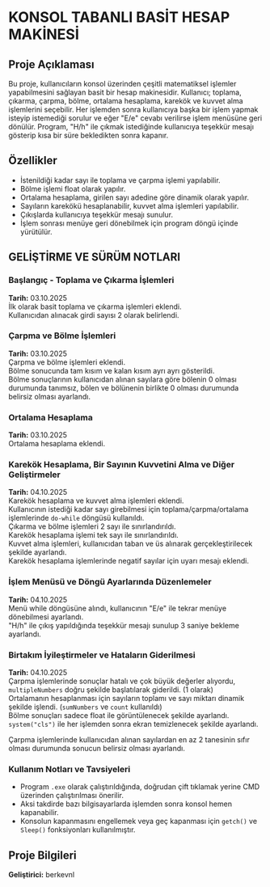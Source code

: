 # KONSOL TABANLI BASİT HESAP MAKİNESİ

## Proje Açıklaması
Bu proje, kullanıcıların konsol üzerinden çeşitli matematiksel işlemler yapabilmesini sağlayan basit bir hesap makinesidir. Kullanıcı; toplama, çıkarma, çarpma, bölme, ortalama hesaplama, karekök ve kuvvet alma işlemlerini seçebilir. Her işlemden sonra kullanıcıya başka bir işlem yapmak isteyip istemediği sorulur ve eğer "E/e" cevabı verilirse işlem menüsüne geri dönülür. Program, "H/h" ile çıkmak istediğinde kullanıcıya teşekkür mesajı gösterip kısa bir süre bekledikten sonra kapanır.

## Özellikler
- İstenildiği kadar sayı ile toplama ve çarpma işlemi yapılabilir.
- Bölme işlemi float olarak yapılır.
- Ortalama hesaplama, girilen sayı adedine göre dinamik olarak yapılır.
- Sayıların karekökü hesaplanabilir, kuvvet alma işlemleri yapılabilir.
- Çıkışlarda kullanıcıya teşekkür mesajı sunulur.
- İşlem sonrası menüye geri dönebilmek için program döngü içinde yürütülür.

## GELİŞTİRME VE SÜRÜM NOTLARI

### Başlangıç - Toplama ve Çıkarma İşlemleri
**Tarih:** 03.10.2025  
İlk olarak basit toplama ve çıkarma işlemleri eklendi.  
Kullanıcıdan alınacak girdi sayısı 2 olarak belirlendi.

### Çarpma ve Bölme İşlemleri
**Tarih:** 03.10.2025  
Çarpma ve bölme işlemleri eklendi.  
Bölme sonucunda tam kısım ve kalan kısım ayrı ayrı gösterildi.  
Bölme sonuçlarının kullanıcıdan alınan sayılara göre bölenin 0 olması durumunda tanımsız, bölen ve bölünenin birlikte 0 olması durumunda belirsiz olması ayarlandı.

### Ortalama Hesaplama
**Tarih:** 03.10.2025  
Ortalama hesaplama eklendi.

### Karekök Hesaplama, Bir Sayının Kuvvetini Alma ve Diğer Geliştirmeler
**Tarih:** 04.10.2025  
Karekök hesaplama ve kuvvet alma işlemleri eklendi.  
Kullanıcının istediği kadar sayı girebilmesi için toplama/çarpma/ortalama işlemlerinde `do-while` döngüsü kullanıldı.  
Çıkarma ve bölme işlemleri 2 sayı ile sınırlandırıldı.  
Karekök hesaplama işlemi tek sayı ile sınırlandırıldı.  
Kuvvet alma işlemleri, kullanıcıdan taban ve üs alınarak gerçekleştirilecek şekilde ayarlandı.  
Karekök hesaplama işlemlerinde negatif sayılar için uyarı mesajı eklendi.

### İşlem Menüsü ve Döngü Ayarlarında Düzenlemeler
**Tarih:** 04.10.2025  
Menü while döngüsüne alındı, kullanıcının "E/e" ile tekrar menüye dönebilmesi ayarlandı.  
"H/h" ile çıkış yapıldığında teşekkür mesajı sunulup 3 saniye bekleme ayarlandı.

### Birtakım İyileştirmeler ve Hataların Giderilmesi
**Tarih:** 04.10.2025  
Çarpma işlemlerinde sonuçlar hatalı ve çok büyük değerler alıyordu, `multipleNumbers` doğru şekilde başlatılarak giderildi. (1 olarak)  
Ortalamanın hesaplanması için sayıların toplamı ve sayı miktarı dinamik şekilde işlendi. (`sumNumbers` ve `count` kullanıldı)  
Bölme sonuçları sadece float ile görüntülenecek şekilde ayarlandı.  
`system("cls")` ile her işlemden sonra ekran temizlenecek şekilde ayarlandı.

Çarpma işlemlerinde kullanıcıdan alınan sayılardan en az 2 tanesinin sıfır olması durumunda sonucun belirsiz olması ayarlandı.

### Kullanım Notları ve Tavsiyeleri
- Program `.exe` olarak çalıştırıldığında, doğrudan çift tıklamak yerine CMD üzerinden çalıştırılması önerilir.  
- Aksi takdirde bazı bilgisayarlarda işlemden sonra konsol hemen kapanabilir.  
- Konsolun kapanmasını engellemek veya geç kapanması için `getch()` ve `Sleep()` fonksiyonları kullanılmıştır.

## Proje Bilgileri
**Geliştirici:** berkevnl
